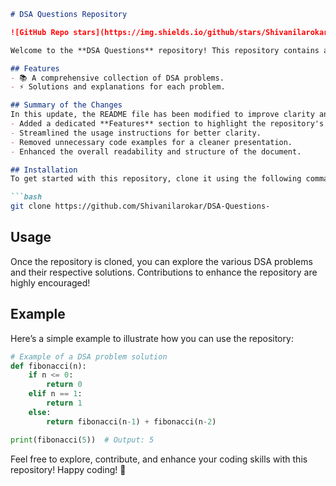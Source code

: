 ```markdown
# DSA Questions Repository

![GitHub Repo stars](https://img.shields.io/github/stars/Shivanilarokar/DSA-Questions-) ![GitHub forks](https://img.shields.io/github/forks/Shivanilarokar/DSA-Questions-) ![GitHub issues](https://img.shields.io/github/issues/Shivanilarokar/DSA-Questions-)

Welcome to the **DSA Questions** repository! This repository contains a collection of Data Structures and Algorithms (DSA) problems designed to help you enhance your coding skills.

## Features
- 📚 A comprehensive collection of DSA problems.
- ⚡ Solutions and explanations for each problem.

## Summary of the Changes
In this update, the README file has been modified to improve clarity and usability. Key changes include:
- Added a dedicated **Features** section to highlight the repository's offerings.
- Streamlined the usage instructions for better clarity.
- Removed unnecessary code examples for a cleaner presentation.
- Enhanced the overall readability and structure of the document.

## Installation
To get started with this repository, clone it using the following command:

```bash
git clone https://github.com/Shivanilarokar/DSA-Questions-
```

## Usage
Once the repository is cloned, you can explore the various DSA problems and their respective solutions. Contributions to enhance the repository are highly encouraged!

## Example
Here’s a simple example to illustrate how you can use the repository:

```python
# Example of a DSA problem solution
def fibonacci(n):
    if n <= 0:
        return 0
    elif n == 1:
        return 1
    else:
        return fibonacci(n-1) + fibonacci(n-2)

print(fibonacci(5))  # Output: 5
```

Feel free to explore, contribute, and enhance your coding skills with this repository! Happy coding! 🚀
```